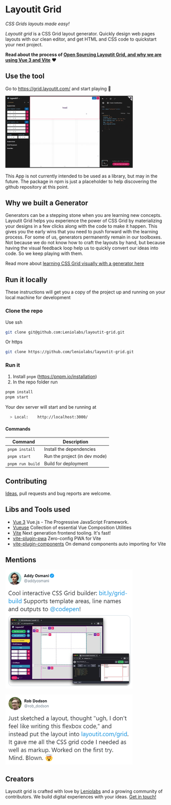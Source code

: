 # Layoutit Grid

_CSS Grids layouts made easy!_

_Layoutit grid_ is a CSS Grid layout generator. Quickly design web pages layouts with our clean editor, and get HTML and CSS code to quickstart your next project.

**Read about the process of [Open Sourcing Layoutit Grid, and why we are using Vue 3 and Vite](https://leniolabs.com/software/development/2020/09/23/open-source-layoutit.html?utm_source=layoutit&utm_medium=banner&utm_campaign=leniolabs&utm_content=grid_github)** :heart:

## Use the tool

Go to https://grid.layoutit.com/ and start playing :dart:

<img width="398" src="./assets/layoutit-grid-showcase-v2.gif">

This App is not currently intended to be used as a library, but may in the future. The package in npm is just a placeholder to help discovering the github repository at this point.

## Why we built a Generator

Generators can be a stepping stone when you are learning new concepts. Layoutit Grid helps you experience the power of CSS Grid by materializing your designs in a few clicks along with the code to make it happen. This gives you the early wins that you need to push forward with the learning process. For some of us, generators permanently remain in our toolboxes. Not because we do not know how to craft the layouts by hand, but because having the visual feedback loop help us to quickly convert our ideas into code. So we keep playing with them.

Read more about [learning CSS Grid visually with a generator here](https://css-tricks.com/layoutit-grid-learning-css-grid-visually-with-a-generator/)

## Run it locally

These instructions will get you a copy of the project up and running on your local machine for development

### Clone the repo

Use ssh

```bash
git clone git@github.com:Leniolabs/layoutit-grid.git
```

Or https

```bash
git clone https://github.com/leniolabs/layoutit-grid.git
```
### Run it
1. Install `pnpm` (https://pnpm.io/installation)
2. In the repo folder run
```bash
pnpm install
pnpm start
```

Your dev server will start and be running at

```bash
  > Local:    http://localhost:3000/
```

#### Commands

| Command         | Description                   |
| --------------- | ----------------------------- |
| `pnpm install`   | Install the dependencies      |
| `pnpm start`     | Run the project (in dev mode) |
| `pnpm run build` | Build for deployment          |

## Contributing

[Ideas](https://github.com/leniolabs/layoutit-grid/issues/new), pull requests and bug reports are welcome.

## Libs and Tools used

- [Vue 3](https://v3.vuejs.org) Vue.js - The Progressive JavaScript Framework.
- [Vueuse](https://vueuse.js.org/) Collection of essential Vue Composition Utilities
- [Vite](https://github.com/vitejs/vite) Next generation frontend tooling. It's fast!
- [vite-plugin-pwa](https://github.com/antfu/vite-plugin-pwa) Zero-config PWA for Vite
- [vite-plugin-components](https://github.com/antfu/vite-plugin-components) On demand components auto importing for Vite

## Mentions

<a href="https://twitter.com/addyosmani/status/1222104530038296578"><img width="398" src="./assets/layoutit-grid-addyosmani.PNG"></a>
<br>
<br>
<a href="https://twitter.com/rob_dodson/status/1010303563514310656"><img width="398" src="./assets/layoutit-grid-rob_dodson.PNG"></a>

## Creators

Layoutit grid is crafted with love by [Leniolabs](https://www.leniolabs.com/services/team-augmentation/?utm_source=layoutit&utm_medium=banner&utm_campaign=leniolabs&utm_content=grid_github) and a growing community of contributors. We build digital experiences with your ideas. [Get in touch!](https://www.leniolabs.com/services/team-augmentation/?utm_source=layoutit&utm_medium=banner&utm_campaign=leniolabs&utm_content=grid_github)
